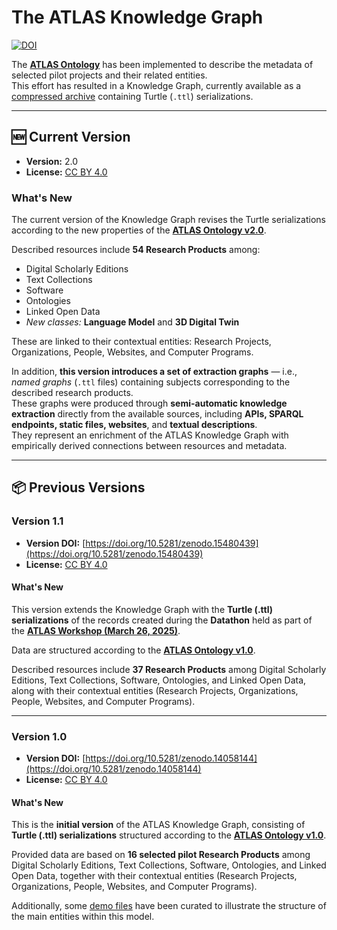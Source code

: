 # The ATLAS Knowledge Graph
[![DOI](https://zenodo.org/badge/DOI/10.5281/zenodo.14058143.svg)](https://doi.org/10.5281/zenodo.14058143)

The [**ATLAS Ontology**](https://w3id.org/dh-atlas/) has been implemented to describe the metadata of selected pilot projects and their related entities.  
This effort has resulted in a Knowledge Graph, currently available as a [compressed archive](releases/v2.0/knowledge-graph-2.0.zip) containing Turtle (`.ttl`) serializations.

---

## 🆕 Current Version

- **Version:** 2.0  
- **License:** [CC BY 4.0](https://creativecommons.org/licenses/by/4.0/)

### What's New

The current version of the Knowledge Graph revises the Turtle serializations according to the new properties of the [**ATLAS Ontology v2.0**](https://w3id.org/dh-atlas/2.0).  

Described resources include **54 Research Products** among:
- Digital Scholarly Editions  
- Text Collections  
- Software  
- Ontologies  
- Linked Open Data  
- *New classes:* **Language Model** and **3D Digital Twin**

These are linked to their contextual entities: Research Projects, Organizations, People, Websites, and Computer Programs.

In addition, **this version introduces a set of extraction graphs** — i.e., *named graphs* (`.ttl` files) containing subjects corresponding to the described research products.  
These graphs were produced through **semi-automatic knowledge extraction** directly from the available sources, including **APIs, SPARQL endpoints, static files, websites**, and **textual descriptions**.  
They represent an enrichment of the ATLAS Knowledge Graph with empirically derived connections between resources and metadata.

---

## 📦 Previous Versions

### Version 1.1
- **Version DOI:** [https://doi.org/10.5281/zenodo.15480439](https://doi.org/10.5281/zenodo.15480439)  
- **License:** [CC BY 4.0](https://creativecommons.org/licenses/by/4.0/)

#### What's New
This version extends the Knowledge Graph with the **Turtle (.ttl) serializations** of the records created during the **Datathon** held as part of the [**ATLAS Workshop (March 26, 2025)**](https://dh-atlas.github.io/workshop.html).  

Data are structured according to the [**ATLAS Ontology v1.0**](https://w3id.org/dh-atlas/1.0).  

Described resources include **37 Research Products** among Digital Scholarly Editions, Text Collections, Software, Ontologies, and Linked Open Data, along with their contextual entities (Research Projects, Organizations, People, Websites, and Computer Programs).

---

### Version 1.0
- **Version DOI:** [https://doi.org/10.5281/zenodo.14058144](https://doi.org/10.5281/zenodo.14058144)  
- **License:** [CC BY 4.0](https://creativecommons.org/licenses/by/4.0/)

#### What's New
This is the **initial version** of the ATLAS Knowledge Graph, consisting of **Turtle (.ttl) serializations** structured according to the [**ATLAS Ontology v1.0**](https://w3id.org/dh-atlas/1.0).  

Provided data are based on **16 selected pilot Research Products** among Digital Scholarly Editions, Text Collections, Software, Ontologies, and Linked Open Data, together with their contextual entities (Research Projects, Organizations, People, Websites, and Computer Programs).

Additionally, some [demo files](releases/v1.0/knowledge_graph_demo/) have been curated to illustrate the structure of the main entities within this model.
